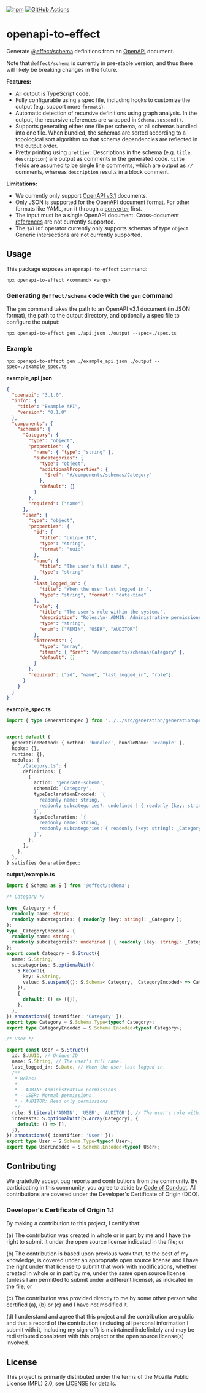 
[![npm](https://img.shields.io/npm/v/openapi-to-effect.svg?style=flat)](https://www.npmjs.com/package/openapi-to-effect)
[![GitHub Actions](https://github.com/fortanix/openapi-to-effect/actions/workflows/nodejs.yml/badge.svg)](https://github.com/fortanix/openapi-to-effect/actions)

# openapi-to-effect

Generate [@effect/schema](https://www.npmjs.com/package/@effect/schema) definitions from an [OpenAPI](https://www.openapis.org) document.

Note that `@effect/schema` is currently in pre-stable version, and thus there will likely be breaking changes in the future.

**Features:**

- All output is TypeScript code.
- Fully configurable using a spec file, including hooks to customize the output (e.g. support more `format`s).
- Automatic detection of recursive definitions using graph analysis. In the output, the recursive references are wrapped in `Schema.suspend()`.
- Supports generating either one file per schema, or all schemas bundled into one file. When bundled, the schemas are sorted according to a topological sort algorithm so that schema dependencies are reflected in the output order.
- Pretty printing using `prettier`. Descriptions in the schema (e.g. `title`, `description`) are output as comments in the generated code. `title` fields are assumed to be single line comments, which are output as `//` comments, whereas `description` results in a block comment.

**Limitations:**

- We currently only support [OpenAPI v3.1](https://spec.openapis.org/oas/latest.html) documents.
- Only JSON is supported for the OpenAPI document format. For other formats like YAML, run it through a [converter](https://onlineyamltools.com/convert-yaml-to-json) first.
- The input must be a single OpenAPI document. Cross-document [references](https://swagger.io/docs/specification/using-ref/) are not currently supported.
- The `$allOf` operator currently only supports schemas of type `object`. Generic intersections are not currently supported.

## Usage

This package exposes an `openapi-to-effect` command:

```console
npx openapi-to-effect <command> <args>
```

### Generating `@effect/schema` code with the `gen` command

The `gen` command takes the path to an OpenAPI v3.1 document (in JSON format), the path to the output directory, and optionally a spec file to configure the output:

```console
npx openapi-to-effect gen ./api.json ./output --spec=./spec.ts
```

### Example

```console
npx openapi-to-effect gen ./example_api.json ./output --spec=./example_spec.ts
```

**example_api.json**

```json
{
  "openapi": "3.1.0",
  "info": {
    "title": "Example API",
    "version": "0.1.0"
  },
  "components": {
    "schemas": {
      "Category": {
        "type": "object",
        "properties": {
          "name": { "type": "string" },
          "subcategories": {
            "type": "object",
            "additionalProperties": {
              "$ref": "#/components/schemas/Category"
            },
            "default": {}
          }
        },
        "required": ["name"]
      },
      "User": {
        "type": "object",
        "properties": {
          "id": {
            "title": "Unique ID",
            "type": "string",
            "format": "uuid"
          },
          "name": {
            "title": "The user's full name.",
            "type": "string"
          },
          "last_logged_in": {
            "title": "When the user last logged in.",
            "type": "string", "format": "date-time"
          },
          "role": {
            "title": "The user's role within the system.",
            "description": "Roles:\n- ADMIN: Administrative permissions\n- USER: Normal permissions\n- AUDITOR: Read only permissions",
            "type": "string",
            "enum": ["ADMIN", "USER", "AUDITOR"]
          },
          "interests": {
            "type": "array",
            "items": { "$ref": "#/components/schemas/Category" },
            "default": []
          }
        },
        "required": ["id", "name", "last_logged_in", "role"]
      }
    }
  }
}
```

**example_spec.ts**

```ts
import { type GenerationSpec } from '../../src/generation/generationSpec.ts';


export default {
  generationMethod: { method: 'bundled', bundleName: 'example' },
  hooks: {},
  runtime: {},
  modules: {
    './Category.ts': {
      definitions: [
        {
          action: 'generate-schema',
          schemaId: 'Category',
          typeDeclarationEncoded: `{
            readonly name: string,
            readonly subcategories?: undefined | { readonly [key: string]: _CategoryEncoded }
          }`,
          typeDeclaration: `{
            readonly name: string,
            readonly subcategories: { readonly [key: string]: _Category }
          }`,
        },
      ],
    },
  },
} satisfies GenerationSpec;
```

**output/example.ts**

```ts
import { Schema as S } from '@effect/schema';

/* Category */

type _Category = {
  readonly name: string;
  readonly subcategories: { readonly [key: string]: _Category };
};
type _CategoryEncoded = {
  readonly name: string;
  readonly subcategories?: undefined | { readonly [key: string]: _CategoryEncoded };
};
export const Category = S.Struct({
  name: S.String,
  subcategories: S.optionalWith(
    S.Record({
      key: S.String,
      value: S.suspend((): S.Schema<_Category, _CategoryEncoded> => Category),
    }),
    {
      default: () => ({}),
    },
  ),
}).annotations({ identifier: 'Category' });
export type Category = S.Schema.Type<typeof Category>;
export type CategoryEncoded = S.Schema.Encoded<typeof Category>;

/* User */

export const User = S.Struct({
  id: S.UUID, // Unique ID
  name: S.String, // The user's full name.
  last_logged_in: S.Date, // When the user last logged in.
  /**
   * Roles:
   *
   * - ADMIN: Administrative permissions
   * - USER: Normal permissions
   * - AUDITOR: Read only permissions
   */
  role: S.Literal('ADMIN', 'USER', 'AUDITOR'), // The user's role within the system.
  interests: S.optionalWith(S.Array(Category), {
    default: () => [],
  }),
}).annotations({ identifier: 'User' });
export type User = S.Schema.Type<typeof User>;
export type UserEncoded = S.Schema.Encoded<typeof User>;
```


## Contributing

We gratefully accept bug reports and contributions from the community.
By participating in this community, you agree to abide by [Code of Conduct](./CODE_OF_CONDUCT.md).
All contributions are covered under the Developer's Certificate of Origin (DCO).

### Developer's Certificate of Origin 1.1

By making a contribution to this project, I certify that:

(a) The contribution was created in whole or in part by me and I
have the right to submit it under the open source license
indicated in the file; or

(b) The contribution is based upon previous work that, to the best
of my knowledge, is covered under an appropriate open source
license and I have the right under that license to submit that
work with modifications, whether created in whole or in part
by me, under the same open source license (unless I am
permitted to submit under a different license), as indicated
in the file; or

(c) The contribution was provided directly to me by some other
person who certified (a), (b) or (c) and I have not modified
it.

(d) I understand and agree that this project and the contribution
are public and that a record of the contribution (including all
personal information I submit with it, including my sign-off) is
maintained indefinitely and may be redistributed consistent with
this project or the open source license(s) involved.

## License

This project is primarily distributed under the terms of the Mozilla Public License (MPL) 2.0, see [LICENSE](./LICENSE) for details.

